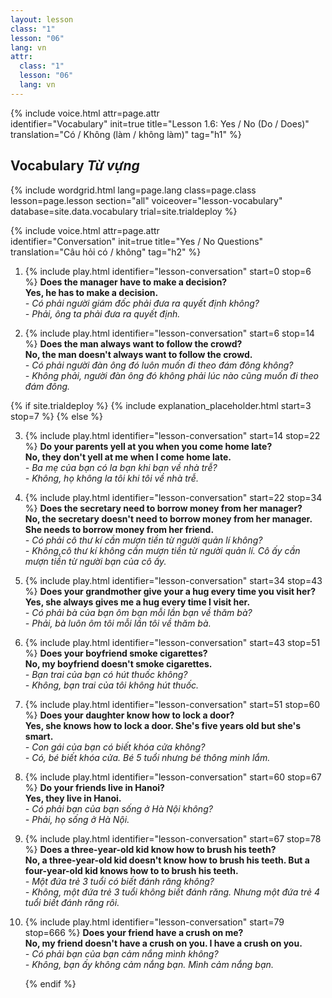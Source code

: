 ```yaml
---
layout: lesson
class: "1"
lesson: "06"
lang: vn
attr:
  class: "1"
  lesson: "06"
  lang: vn
---
```


{%  include voice.html attr=page.attr  
	identifier="Vocabulary"  init=true
	title="Lesson 1.6: Yes / No (Do / Does)"        
	translation="Có / Không (làm / không làm)"
    tag="h1" %}

## Vocabulary *Từ vựng*


{% include wordgrid.html lang=page.lang
		class=page.class 
		lesson=page.lesson 
		section="all"
		voiceover="lesson-vocabulary" 
		database=site.data.vocabulary 
		trial=site.trialdeploy %}

{%  include voice.html attr=page.attr  
	identifier="Conversation"  init=true
	title="Yes / No Questions"        
	translation="Câu hỏi có / không"
    tag="h2" %}

1. {% include play.html identifier="lesson-conversation" start=0 stop=6 %} **Does the manager have to make a decision?**    
**Yes, he has to make a decision.**    
*- Có phải người giám đốc phải đưa ra quyết định không?*      
*- Phải, ông ta phải đưa ra quyết định.*    

2. {% include play.html identifier="lesson-conversation" start=6 stop=14 %} **Does the man always want to follow the crowd?**    
**No, the man doesn't always want to follow the crowd.**    
*- Có phải người đàn ông đó luôn muốn đi theo đám đông không?*    
*- Không phải, người đàn ông đó không phải lúc nào cũng muốn đi theo đám đông.*    

{% if site.trialdeploy %}
	{% include explanation_placeholder.html start=3 stop=7 %}
	{% else %}

3. {% include play.html identifier="lesson-conversation" start=14 stop=22 %} **Do your parents yell at you when you come home late?**    
**No, they don't yell at me when I come home late.**    
*- Ba mẹ của bạn có la bạn khi bạn về nhà trễ?*    
*- Không, họ không la tôi khi tôi về nhà trễ.*    

4. {% include play.html identifier="lesson-conversation" start=22 stop=34 %} **Does the secretary need to borrow money from her manager?**  
**No, the secretary doesn't need to borrow money from her manager. She needs to borrow money from her friend.**  
*- Có phải cô thư kí cần mượn tiền từ người quản lí không?*  
*- Không,cô thư kí không cần mượn tiền từ người quản lí. Cô ấy cần mượn tiền từ người bạn của cô ấy.*  

5. {% include play.html identifier="lesson-conversation" start=34 stop=43 %} **Does your grandmother give your a hug every time you visit her?**   
**Yes, she always gives me a hug every time I visit her.**   
*- Có phải bà của bạn ôm bạn mỗi lần bạn về thăm bà?*  
*- Phải, bà luôn ôm tôi mỗi lần tôi về thăm bà.*  

6. {% include play.html identifier="lesson-conversation" start=43 stop=51 %} **Does your boyfriend smoke cigarettes?**   
**No, my boyfriend doesn't smoke cigarettes.**  
*- Bạn trai của bạn có hút thuốc không?*  
*- Không, bạn trai của tôi không hút thuốc.*  

7. {% include play.html identifier="lesson-conversation" start=51 stop=60 %} **Does your daughter know how to lock a door?**   
**Yes, she knows how to lock a door. She's five years old but she's smart.**  
*- Con gái của bạn có biết khóa cửa không?*  
*- Có, bé biết khóa cửa. Bé 5 tuổi nhưng bé thông minh lắm.*  
  
8. {% include play.html identifier="lesson-conversation" start=60 stop=67 %} **Do your friends live in Hanoi?**   
**Yes, they live in Hanoi.**  
*- Có phải bạn của bạn sống ở Hà Nội không?*  
*- Phải, họ sống ở Hà Nội.*  
  
9. {% include play.html identifier="lesson-conversation" start=67 stop=78 %} **Does a three-year-old kid know how to brush his teeth?**  
**No, a three-year-old kid doesn't know how to brush his teeth. But a four-year-old kid knows how to to brush his teeth.**  
*- Một đứa trẻ 3 tuổi có biết đánh răng không?*   
*- Không, một đứa trẻ 3 tuổi không biết đánh răng. Nhưng một đứa trẻ 4 tuổi biết đánh răng rôi.*  
  
10. {% include play.html identifier="lesson-conversation" start=79 stop=666 %} **Does your friend have a crush on me?**  
**No, my friend doesn't have a crush on you. I have a crush on you.**  
*- Có phải bạn của bạn cảm nắng mình không?*  
*- Không, bạn ấy không cảm nắng bạn. Mình cảm nắng bạn.*  

	{% endif %}